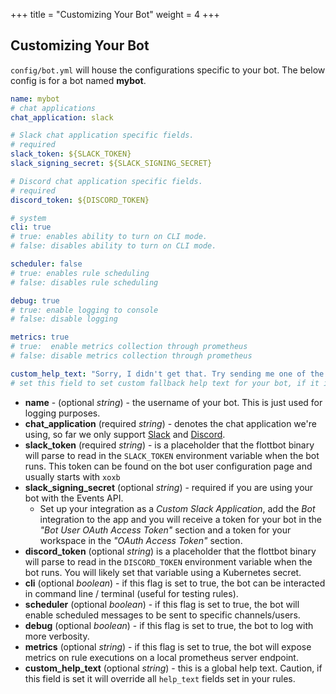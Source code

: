 +++
title = "Customizing Your Bot"
weight = 4
+++

## Customizing Your Bot

`config/bot.yml` will house the configurations specific to your bot. The below config is for a bot named **mybot**.

```yaml
name: mybot
# chat applications
chat_application: slack

# Slack chat application specific fields.
# required
slack_token: ${SLACK_TOKEN}
slack_signing_secret: ${SLACK_SIGNING_SECRET}

# Discord chat application specific fields.
# required
discord_token: ${DISCORD_TOKEN}

# system
cli: true
# true: enables ability to turn on CLI mode.
# false: disables ability to turn on CLI mode.

scheduler: false
# true: enables rule scheduling
# false: disables rule scheduling

debug: true
# true: enable logging to console
# false: disable logging

metrics: true
# true:  enable metrics collection through prometheus
# false: disable metrics collection through prometheus

custom_help_text: "Sorry, I didn't get that. Try sending me one of the following commands: \n `cats` \n `today`"
# set this field to set custom fallback help text for your bot, if it is unset it will send a generic help message with rules and their usage.
```

* **name** - (optional _string_) - the username of your bot. This is just used for logging purposes.
* **chat_application** (required _string_) - denotes the chat application we're using, so far we only support [Slack](slack.com) and [Discord](https://discordapp.com/).
* **slack_token** (required _string_) - is a placeholder that the flottbot binary will parse to read in the `SLACK_TOKEN` environment variable when the bot runs. This token can be found on the bot user configuration page and usually starts with `xoxb`
* **slack_signing_secret** (optional _string_) - required if you are using your bot with the Events API.
  * Set up your integration as a _Custom Slack Application_, add the _Bot_ integration to the app and you will receive a token for your bot in the _"Bot User OAuth Access Token"_ section and a token for your workspace in the _"OAuth Access Token"_ section.
* **discord_token** (optional _string_) is a placeholder that the flottbot binary will parse to read in the `DISCORD_TOKEN` environment variable when the bot runs. You will likely set that variable using a Kubernetes secret.
* **cli** (optional _boolean_) - if this flag is set to true, the bot can be interacted in command line / terminal (useful for testing rules).
* **scheduler** (optional _boolean_) - if this flag is set to true, the bot will enable scheduled messages to be sent to specific channels/users.
* **debug** (optional _boolean_) - if this flag is set to true, the bot to log with more verbosity.
* **metrics** (optional _string_) - if this flag is set to true, the bot will expose metrics on rule executions on a local prometheus server endpoint.
* **custom_help_text** (optional _string_) - this is a global help text. Caution, if this field is set it will override all `help_text` fields set in your rules.
